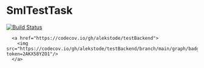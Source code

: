 # SmlTestTask
[![Build Status](https://travis-ci.com/alekstode/testBackend.svg?branch=main)](https://travis-ci.com/alekstode/testBackend)

      <a href="https://codecov.io/gh/alekstode/testBackend">
        <img src="https://codecov.io/gh/alekstode/testBackend/branch/main/graph/badge.svg?token=2AKX58YZO1"/>
      </a>
    
